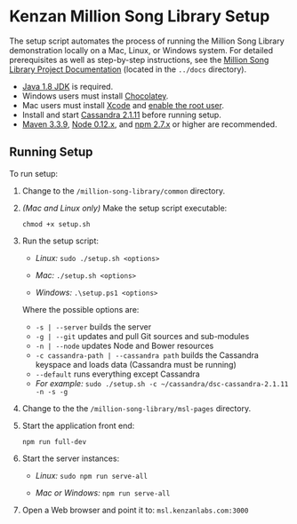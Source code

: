 # Kenzan Million Song Library Setup

The setup script automates the process of running the Million Song Library demonstration locally on a Mac, Linux, or Windows system. For detailed prerequisites as well as step-by-step instructions, see the [Million Song Library Project Documentation](https://github.com/kenzanmedia/million-song-library/tree/develop/docs) (located in the `../docs` directory).

- [Java 1.8 JDK](http://www.oracle.com/technetwork/java/javase/downloads/jdk8-downloads-2133151.html) is required.
- Windows users must install [Chocolatey](https://chocolatey.org/).
- Mac users must install [Xcode](https://developer.apple.com/xcode/download/) and [enable the root user](https://support.apple.com/en-us/HT204012).
- Install and start [Cassandra 2.1.11](https://downloads.datastax.com/community/) before running setup.
- [Maven 3.3.9](http://www.tutorialspoint.com/maven/maven_environment_setup.htm), [Node 0.12.x](https://nodejs.org/en/download/), and [npm 2.7.x](https://nodejs.org/en/download/) or higher are recommended.

## Running Setup

To run setup:

1. Change to the `/million-song-library/common` directory.
2. *(Mac and Linux only)* Make the setup script executable:
   
   ```
   chmod +x setup.sh
   ```
   
3. Run the setup script:

   - *Linux:* `sudo ./setup.sh <options>`
   
   - *Mac:* `./setup.sh <options>`
   
   - *Windows:* `.\setup.ps1 <options>`
   
   Where the possible options are:

   - `-s | --server` builds the server
   - `-g | --git` updates and pull Git sources and sub-modules
   - `-n | --node` updates Node and Bower resources
   - `-c cassandra-path | --cassandra path` builds the Cassandra keyspace and loads data (Cassandra must be running)
   - `--default` runs everything except Cassandra
   - *For example:* `sudo ./setup.sh -c ~/cassandra/dsc-cassandra-2.1.11 -n -s -g`

4. Change to the the `/million-song-library/msl-pages` directory.
5. Start the application front end:
   
   ```
   npm run full-dev
   ```
   
6. Start the server instances:

   - *Linux:* `sudo npm run serve-all`
   
   - *Mac or Windows:* `npm run serve-all`
   
7. Open a Web browser and point it to: `msl.kenzanlabs.com:3000`
